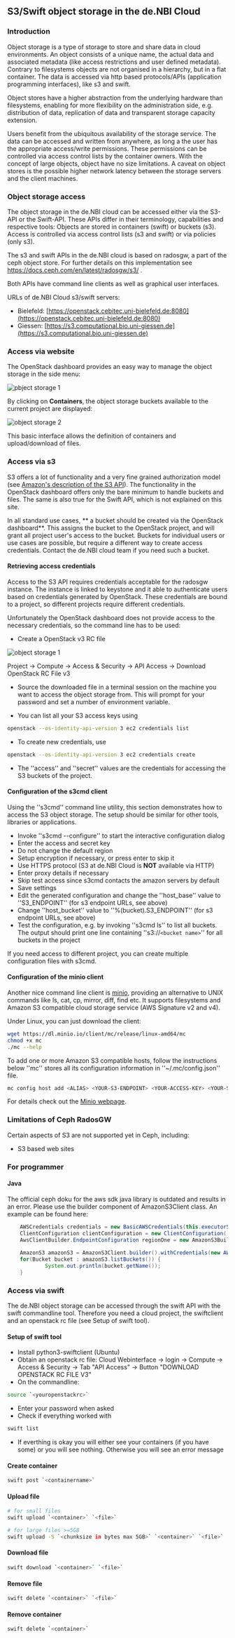 ## S3/Swift object storage in the de.NBI Cloud

### Introduction

Object storage is a type of storage to store and share data in cloud environments. An object consists of a unique name, the actual data and associated metadata (like access restrictions and user defined metadata). Contrary to filesystems objects are not organised in a hierarchy, but in a flat container. The data is accessed via http based protocols/APIs (application programming interfaces), like s3 and swift.

Object stores have a higher abstraction from the underlying hardware than filesystems, enabling for more flexibility on the administration side, e.g. distribution of data, replication of data and transparent storage capacity extension.

Users benefit from the ubiquitous availability of the storage service. The data can be accessed and written from anywhere, as long a the user has the appropriate access/write permissions. These permissions can be controlled via access control lists by the container owners. With the concept of large objects, object have no size limitations. A caveat on object stores is the possible higher network latency between the storage servers and the client machines.

### Object storage access 

The object storage in the de.NBI cloud can be accessed either via the S3-API or the Swift-API. These APIs differ in their terminology, capabilities and respective tools: Objects are stored in containers (swift) or buckets (s3). Access is controlled via access control lists (s3 and swift) or via policies (only s3).

The s3 and swift APIs in the de.NBI cloud is based on radosgw, a part of the ceph object store. For further details on this implementation see https://docs.ceph.com/en/latest/radosgw/s3/ .

Both APIs have command line clients as well as graphical user interfaces.

URLs of de.NBI Cloud s3/swift servers:

*  Bielefeld: [https://openstack.cebitec.uni-bielefeld.de:8080](https://openstack.cebitec.uni-bielefeld.de:8080)
*  Giessen: [https://s3.computational.bio.uni-giessen.de](https://s3.computational.bio.uni-giessen.de)

### Access via website

The OpenStack dashboard provides an easy way to manage the object storage in the side menu:

![pbject storage 1](images/os_1.png)

By clicking on **Containers**, the object storage buckets available to the current project are displayed:

![object storage 2](images/os_2.png)

This basic interface allows the definition of containers and upload/download of files.

### Access via s3

S3 offers a lot of functionality and a very fine grained authorization model (see [ Amazon's description of the S3 API](http://docs.aws.amazon.com/AmazonS3/latest/API/Welcome.html)). The functionality in the OpenStack dashboard offers only the bare minimum to handle buckets and files. The same is also true for the Swift API, which is not explained on this site.

In all standard use cases, ** a bucket should be created via the OpenStack dashboard**. This assigns the bucket to the OpenStack project, and will grant all project user's access to the bucket. Buckets for individual users or use cases are possible, but require a different way to create access credentials. Contact the de.NBI cloud team if you need such a bucket.

#### Retrieving access credentials

Access to the S3 API requires credentials acceptable for the radosgw instance. The instance is linked to keystone and it able to authenticate users based on credentials generated by OpenStack. These credentials are bound to a project, so different projects require different credentials.

Unfortunately the OpenStack dashboard does not provide access to the necessary credentials, so the command line has to be used:


*  Create a OpenStack v3 RC file

![object storage 1](images/os_3.png)

Project -> Compute -> Access & Security -> API Access -> Download OpenStack RC File v3


*  Source the downloaded file in a terminal session on the machine you want to access the object storage from. This will prompt for your password and set a number of environment variable.

*  You can list all your S3 access keys using 

```bash
openstack --os-identity-api-version 3 ec2 credentials list
```    


*  To create new credentials, use

```bash
openstack --os-identity-api-version 3 ec2 credentials create
```    

*  The ''access'' and ''secret'' values are the credentials for accessing the S3 buckets of the project.

#### Configuration of the s3cmd client

Using the ''s3cmd'' command line utility, this section demonstrates how to access the S3 object storage. The setup should be similar for other tools, libraries or applications.



*  Invoke ''s3cmd --configure'' to start the interactive configuration dialog
*  Enter the access and secret key
*  Do not change the default region
*  Setup encryption if necessary, or press enter to skip it
*  Use HTTPS protocol (S3 at de.NBI Cloud is **NOT** available via HTTP)
*  Enter proxy details if necessary
*  Skip test access since s3cmd contacts the amazon servers by default
*  Save settings
*  Edit the generated configuration and change the ''host_base'' value to ''S3_ENDPOINT'' (for s3 endpoint URLs, see above)
*  Change ''host_bucket'' value to ''%(bucket).S3_ENDPOINT'' (for s3 endpoint URLs, see above)
*  Test the configuration, e.g. by invoking ''s3cmd ls'' to list all buckets. The output should print one line containing ''s3://`<bucket name>`'' for all buckets in the project

If you need access to different project, you can create multiple configuration files with s3cmd.

#### Configuration of the minio client

Another nice command line client is [minio](https://docs.minio.io/docs/minio-client-quickstart-guide), 
providing an alternative to UNIX commands like ls, cat, cp, mirror, 
diff, find etc. It supports filesystems and Amazon S3 compatible cloud storage service (AWS Signature v2 and v4).

Under Linux, you can just download the client:

```bash
wget https://dl.minio.io/client/mc/release/linux-amd64/mc
chmod +x mc
./mc --help
```

To add one or more Amazon S3 compatible hosts, follow the instructions below ''mc'' stores all its 
configuration information in ''~/.mc/config.json'' file.

```bash
mc config host add <ALIAS> <YOUR-S3-ENDPOINT> <YOUR-ACCESS-KEY> <YOUR-SECRET-KEY>
```

For details check out the [Minio webpage](https://docs.minio.io/).


### Limitations of Ceph RadosGW

Certain aspects of S3 are not supported yet in Ceph, including:

*  S3 based web sites


### For programmer

#### Java

The official ceph doku for the aws sdk java library is outdated and results in an error. Please use the builder component of AmazonS3Client class.
An example can be found here:

```java
    AWSCredentials credentials = new BasicAWSCredentials(this.executorS3Key, this.executorS3Secret);
    ClientConfiguration clientConfiguration = new ClientConfiguration();
    AwsClientBuilder.EndpointConfiguration regionOne = new AmazonS3Builder.EndpointConfiguration("s3.computational.bio.uni-giessen.de", "RegionOne");
    
    AmazonS3 amazonS3 = AmazonS3Client.builder().withCredentials(new AWSStaticCredentialsProvider(credentials)).withRegion("RegionOne").withEndpointConfiguration(regionOne).build();
    for(Bucket bucket : amazonS3.listBuckets()) {
            System.out.println(bucket.getName());
    }
```        

### Access via swift

The de.NBI object storage can be accessed through the swift API with the swift commandline tool. Therefore you need a cloud project, the swiftclient and an openstack rc file (see Setup of swift tool).

#### Setup of swift tool


*  Install python3-swiftclient (Ubuntu)
*  Obtain an openstack rc file: Cloud Webinterface -> login -> Compute -> Access & Security -> Tab "API Access" -> Button "DOWNLOAD OPENSTACK RC FILE V3"
*  On the commandline: 

```bash
source `<youropenstackrc>`
```    

*  Enter your password when asked
*  Check if everything worked with

```bash
swift list
```    
 
*  If everthing is okay you will either see your containers (if you have some) or you will see nothing. Otherwise you will see an error message

#### Create container

```bash
swift post `<containername>`
```

#### Upload file

```bash
# for small files
swift upload `<container>` `<file>`
```    

```bash
# for large files >=5GB
swift upload -S `<chunksize in bytes max 5GB>` `<container>` `<file>` 
```

#### Download file

```bash
swift download `<container>` `<file>`
```

#### Remove file

```bash
swift delete `<container>` `<file>`
```

#### Remove container

```bash
swift delete `<container>`
```

